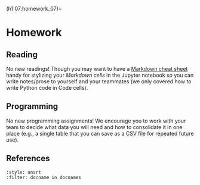 (h1:07:homework_07)=
# Homework

## Reading  

No new readings!
Though you may want to have a [Markdown cheat sheet](https://www.markdownguide.org/cheat-sheet) handy for stylizing your _Markdown cells_ in the Jupyter notebook so you can write notes/prose to yourself and your teammates (we only covered how to write Python code in Code cells).



## Programming

No new programming assignments! 
We encourage you to work with your team to decide what data you will need and how to consolidate it in one place (e.g., a single table that you can save as a CSV file for repeated future use).



## References

```{bibliography}
:style: unsrt
:filter: docname in docnames
```

